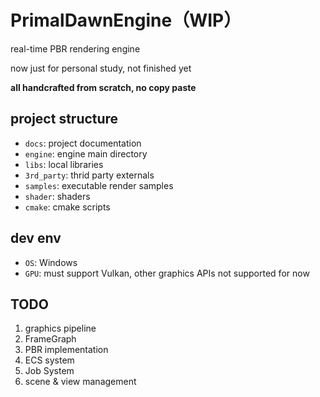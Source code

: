 # PrimalDawnEngine（WIP）

real-time PBR rendering engine

now just for personal study, not finished yet

**all handcrafted from scratch, no copy paste**

## project structure

- `docs`: project documentation
- `engine`: engine main directory
- `libs`: local libraries
- `3rd_party`: thrid party externals
- `samples`: executable render samples
- `shader`: shaders
- `cmake`: cmake scripts

## dev env

- `OS`: Windows
- `GPU`: must support Vulkan, other graphics APIs not supported for now

## TODO

1. graphics pipeline
2. FrameGraph
3. PBR implementation
4. ECS system
5. Job System
6. scene & view management
